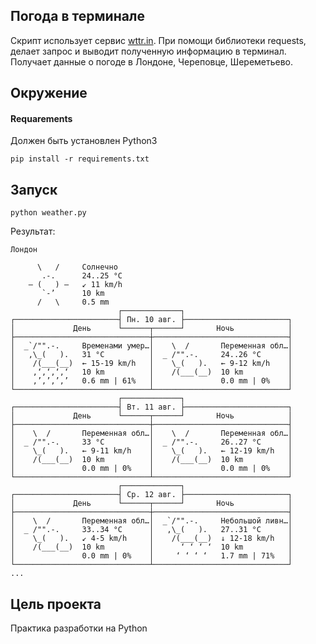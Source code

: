##  Погода в терминале

Скрипт использует сервис [wttr.in](http://wttr.in/link). При помощи библиотеки requests, делает запрос и выводит полученную информацию в терминал.
Получает данные о погоде в Лондоне, Череповце, Шереметьево.
## Окружение
 #### Requarements
Должен быть установлен  Python3
```
pip install -r requirements.txt
```

## Запуск
```
python weather.py
```

Результат:
```
Лондон

      \   /     Солнечно
       .-.      24..25 °C      
    ― (   ) ―   ↙ 11 km/h      
       `-’      10 km          
      /   \     0.5 mm         
                        ┌─────────────┐                        
┌───────────────────────┤ Пн. 10 авг. ├───────────────────────┐
│             День      └──────┬──────┘       Ночь            │
├──────────────────────────────┼──────────────────────────────┤
│  _`/"".-.     Временами умер…│    \  /       Переменная обл…│
│   ,\_(   ).   31 °C          │  _ /"".-.     24..26 °C      │
│    /(___(__)  ← 15-19 km/h   │    \_(   ).   ← 9-12 km/h    │
│    ‚‘‚‘‚‘‚‘   10 km          │    /(___(__)  10 km          │
│    ‚’‚’‚’‚’   0.6 mm | 61%   │               0.0 mm | 0%    │
└──────────────────────────────┴──────────────────────────────┘
                        ┌─────────────┐                        
┌───────────────────────┤ Вт. 11 авг. ├───────────────────────┐
│             День      └──────┬──────┘       Ночь            │
├──────────────────────────────┼──────────────────────────────┤
│    \  /       Переменная обл…│    \  /       Переменная обл…│
│  _ /"".-.     33 °C          │  _ /"".-.     26..27 °C      │
│    \_(   ).   ← 9-11 km/h    │    \_(   ).   ← 12-19 km/h   │
│    /(___(__)  10 km          │    /(___(__)  10 km          │
│               0.0 mm | 0%    │               0.0 mm | 0%    │
└──────────────────────────────┴──────────────────────────────┘
                        ┌─────────────┐                        
┌───────────────────────┤ Ср. 12 авг. ├───────────────────────┐
│             День      └──────┬──────┘       Ночь            │
├──────────────────────────────┼──────────────────────────────┤
│    \  /       Переменная обл…│  _`/"".-.     Небольшой ливн…│
│  _ /"".-.     33..34 °C      │   ,\_(   ).   27..31 °C      │
│    \_(   ).   ↙ 4-5 km/h     │    /(___(__)  ↓ 12-18 km/h   │
│    /(___(__)  10 km          │      ‘ ‘ ‘ ‘  10 km          │
│               0.0 mm | 0%    │     ‘ ‘ ‘ ‘   1.7 mm | 71%   │
└──────────────────────────────┴──────────────────────────────┘
...
```
## Цель проекта
Практика разработки на Python 